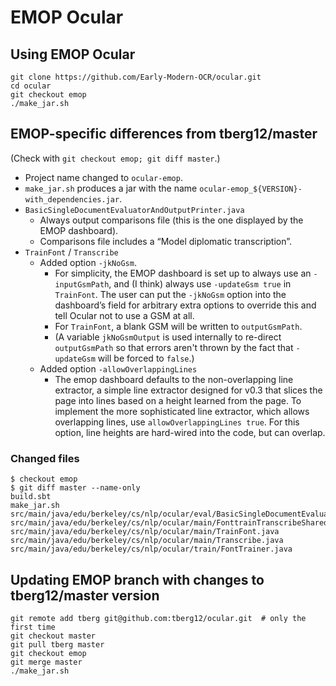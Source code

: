 # EMOP Ocular

## Using EMOP Ocular

    git clone https://github.com/Early-Modern-OCR/ocular.git
    cd ocular
    git checkout emop
    ./make_jar.sh


## EMOP-specific differences from tberg12/master

(Check with `git checkout emop; git diff master`.)

* Project name changed to `ocular-emop`.
* `make_jar.sh` produces a jar with the name `ocular-emop_${VERSION}-with_dependencies.jar`.
* `BasicSingleDocumentEvaluatorAndOutputPrinter.java`
    * Always output comparisons file (this is the one displayed by the EMOP dashboard).
    * Comparisons file includes a “Model diplomatic transcription”.
* `TrainFont` / `Transcribe`
    * Added option `-jkNoGsm`.
        * For simplicity, the EMOP dashboard is set up to always use an `-inputGsmPath`, and (I think) always use `-updateGsm true` in `TrainFont`.  The user can put the `-jkNoGsm` option into the dashboard’s field for arbitrary extra options to override this and tell Ocular not to use a GSM at all.
        * For `TrainFont`, a blank GSM will be written to `outputGsmPath`.
        * (A variable `jkNoGsmOutput` is used internally to re-direct `outputGsmPath` so that errors aren't thrown by the fact that `-updateGsm` will be forced to `false`.)
    * Added option `-allowOverlappingLines`
        * The emop dashboard defaults to the non-overlapping line extractor, a simple line extractor designed for v0.3 that slices the page into lines based on a height learned from the page. To implement the more sophisticated line extractor, which allows overlapping lines, use `allowOverlappingLines true`. For this option, line heights are hard-wired into the code, but can overlap.


### Changed files

    $ checkout emop
    $ git diff master --name-only
    build.sbt
    make_jar.sh
    src/main/java/edu/berkeley/cs/nlp/ocular/eval/BasicSingleDocumentEvaluatorAndOutputPrinter.java
    src/main/java/edu/berkeley/cs/nlp/ocular/main/FonttrainTranscribeShared.java
    src/main/java/edu/berkeley/cs/nlp/ocular/main/TrainFont.java
    src/main/java/edu/berkeley/cs/nlp/ocular/main/Transcribe.java
    src/main/java/edu/berkeley/cs/nlp/ocular/train/FontTrainer.java


## Updating EMOP branch with changes to tberg12/master version

    git remote add tberg git@github.com:tberg12/ocular.git  # only the first time
    git checkout master
    git pull tberg master
    git checkout emop
    git merge master
    ./make_jar.sh

